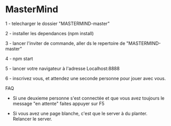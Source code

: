 # MasterMind

1 - telecharger le dossier "MASTERMIND-master"

2 - installer les dependances (npm install)

3 - lancer l'inviter de commande, aller ds le repertoire de "MASTERMIND-master"

4 - npm start

5 - lancer votre navigateur à l'adresse Localhost:8888

6 - inscrivez vous, et attendez une seconde personne pour jouer avec vous.

FAQ

- Si une deuxieme personne s'est connectée et que vous avez toujours le message "en attente" faites appuyer sur F5

- Si vous avez une page blanche, c'est que le server à du planter. Relancer le server.
